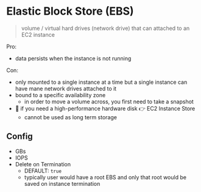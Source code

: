 # Elastic Block Store (EBS)

> volume / virtual hard drives (network drive) that can attached to an EC2 instance

Pro:
- data persists when the instance is not running

Con:
- only mounted to a single instance at a time but a single instance can have mane network drives attached to it
- bound to a specific availability zone
	- in order to move a volume across, you first need to take a snapshot
- 👀 if you need a high-performance hardware disk 👉 EC2 Instance Store
	- cannot be used as long term storage

## Config

- GBs
- IOPS
- Delete on Termination
	- DEFAULT: `true`
	- typically user would have a root EBS and only that root would be saved on instance termination
